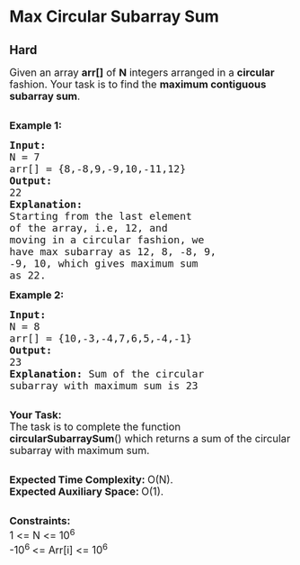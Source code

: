 # Max Circular Subarray Sum
## Hard 
<div class="problem-statement" style="user-select: auto;">
                <p style="user-select: auto;"></p><p style="user-select: auto;"><span style="font-size: 18px; user-select: auto;">Given an array <strong style="user-select: auto;">arr[]</strong> of <strong style="user-select: auto;">N</strong> integers arranged in a <strong style="user-select: auto;">circular</strong> fashion. Your task is to find&nbsp;the <strong style="user-select: auto;">maximum contiguous subarray sum</strong>.</span></p>

<p style="user-select: auto;"><br style="user-select: auto;">
<span style="font-size: 18px; user-select: auto;"><strong style="user-select: auto;">Example 1:</strong></span></p>

<pre style="user-select: auto;"><span style="font-size: 18px; user-select: auto;"><strong style="user-select: auto;">Input:
</strong>N = 7
arr[] = {8,-8,9,-9,10,-11,12}
<strong style="user-select: auto;">Output:
</strong>22<strong style="user-select: auto;">
Explanation:
</strong></span><span style="font-size: 18px; user-select: auto;">Starting from the last element
of the array, i.e, 12, and 
moving in a circular fashion, we 
have max subarray as 12, 8, -8, 9, 
-9, 10, which gives maximum sum 
as 22.</span></pre>

<p style="user-select: auto;"><span style="font-size: 18px; user-select: auto;"><strong style="user-select: auto;">Example 2:</strong></span></p>

<pre style="user-select: auto;"><span style="font-size: 18px; user-select: auto;"><strong style="user-select: auto;">Input:
</strong>N = 8
arr[] = {10,-3,-4,7,6,5,-4,-1}
<strong style="user-select: auto;">Output:
</strong>23<strong style="user-select: auto;">
Explanation: </strong>Sum of the circular 
subarray with maximum sum is 23</span>
</pre>

<p style="user-select: auto;"><br style="user-select: auto;">
<span style="font-size: 18px; user-select: auto;"><strong style="user-select: auto;">Your Task:</strong><br style="user-select: auto;">
The task is to complete the function <strong style="user-select: auto;">circularSubarraySum</strong>() which returns a sum of the circular subarray with maximum sum.</span></p>

<p style="user-select: auto;"><br style="user-select: auto;">
<span style="font-size: 18px; user-select: auto;"><strong style="user-select: auto;">Expected Time Complexity:&nbsp;</strong>O(N).<br style="user-select: auto;">
<strong style="user-select: auto;">Expected Auxiliary Space:&nbsp;</strong>O(1).</span></p>

<p style="user-select: auto;"><br style="user-select: auto;">
<span style="font-size: 18px; user-select: auto;"><strong style="user-select: auto;">Constraints:</strong><br style="user-select: auto;">
1 &lt;= N &lt;= 10<sup style="user-select: auto;">6</sup><br style="user-select: auto;">
-10<sup style="user-select: auto;">6 </sup>&lt;= Arr[i] &lt;= 10<sup style="user-select: auto;">6</sup></span></p>
 <p style="user-select: auto;"></p>
            </div>